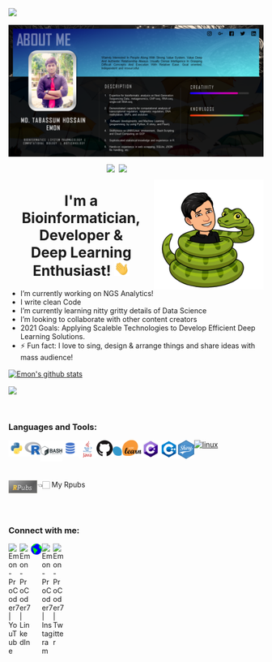 
<a href="#"><img src="http://ForTheBadge.com/images/badges/built-with-science.svg"></a><br>

<img align="center" alt="Profile" width="707px" src="https://raw.githubusercontent.com/Emon-ProCoder7/Emon-ProCoder7/master/Emon_procoder7_profile.png">


<pre>                       <a href="https://www.linkedin.com/in/md-tabassum-hossain-emon-ag007/"><img align = "center" src="https://img.shields.io/badge/author-MdTabassumHossainEmon-teal"></a> <a href="#"><img align = "center" src="https://badges.pufler.dev/repos/Emon-ProCoder7"></a></pre>

[<img src="https://raw.githubusercontent.com/Emon-ProCoder7/python_projects/master/python.png" align="right" height="217" />](https://github.com/Emon-ProCoder7?tab=repositories&q=&type=&language=jupyter+notebook)

<h1 align = 'center';"><strong>I'm a Bioinformatician, Developer &<br>Deep Learning Enthusiast!</strong> <img src="https://raw.githubusercontent.com/Emon-ProCoder7/Emon-ProCoder7/master/wave.gif" width="30px"></h1>
<ul>
 <li>I’m currently working on NGS Analytics!</li>
 <li>I write clean Code</li>
 <li>I’m currently learning nitty gritty details of Data Science </li>
 <li>I’m looking to collaborate with other content creators</li>
 <li>2021 Goals: Applying Scaleble Technologies to Develop Efficient Deep Learning Solutions.</li>
 <li>⚡ Fun fact: I love to sing, design & arrange things and share ideas with mass audience!</li>
</ul>

<a href="https://github.com/Emon-ProCoder7">
 <img align="center" src="https://github-readme-stats.vercel.app/api?username=Emon-ProCoder7&show_icons=true&theme=dark&line_height=27" alt="Emon's github stats"/>

</a> <a href="https://github.com/Emon-ProCoder7">
  <img align="center" src="https://github-readme-streak-stats.herokuapp.com/?user=Emon-ProCoder7&theme=blue-green" />
</a>


<br />

### Languages and Tools:

[<img align="left" alt="Python" width="32px" src="https://raw.githubusercontent.com/github/explore/80688e429a7d4ef2fca1e82350fe8e3517d3494d/topics/python/python.png" />](https://github.com/Emon-ProCoder7?tab=repositories&q=&type=&language=jupyter+notebook)
[<img align="left" alt="R" width="32px" src="https://raw.githubusercontent.com/github/explore/80688e429a7d4ef2fca1e82350fe8e3517d3494d/topics/r/r.png" />](https://github.com/Emon-ProCoder7?tab=repositories&q=&type=&language=rmarkdown)
[<img title="linux" alt="linux" width="32px" src="https://raw.githubusercontent.com/Thomas-George-T/Thomas-George-T/master/assets/linux-tux.svg" width="40" />](https://github.com/Emon-ProCoder7?tab=repositories&q=&type=&language=shell)
[<img align="left" alt="Bash" width="42px" src="https://raw.githubusercontent.com/github/explore/80688e429a7d4ef2fca1e82350fe8e3517d3494d/topics/bash/bash.png" />](https://github.com/Emon-ProCoder7?tab=repositories&q=&type=&language=shell)
[<img align="left" alt="SQL" width="32px" src="https://raw.githubusercontent.com/github/explore/80688e429a7d4ef2fca1e82350fe8e3517d3494d/topics/sql/sql.png" />](https://github.com/Emon-ProCoder7?tab=repositories&q=&type=&language=sql)
[<img align="left" alt="Java" width="36px" src="https://raw.githubusercontent.com/Emon-ProCoder7/flask_framework/master/java.png" />](https://github.com/Emon-ProCoder7/Java)
[<img align="left" alt="GitHub" width="32px" src="https://raw.githubusercontent.com/github/explore/78df643247d429f6cc873026c0622819ad797942/topics/github/github.png" />](https://github.com/Emon-ProCoder7)
[<img align="left" alt="Scikit-learn" width="57px" src="https://raw.githubusercontent.com/Emon-ProCoder7/Machine-Learning-Projects/master/Scikit.png" />](https://emon-procoder7.github.io/Machine-Learning-Projects/)
[<img align="left" alt="c-sharp" width="36px" src="https://raw.githubusercontent.com/Emon-ProCoder7/flask_framework/master/c-sharp.png"/>](https://github.com/Emon-ProCoder7/flask_framework)
[<img align="left" alt="C++" width="36px" src="https://raw.githubusercontent.com/Emon-ProCoder7/flask_framework/master/c-plus.png"/>](https://github.com/Emon-ProCoder7/flask_framework)
[<img align="left" alt="Shiny" width="32px" src="https://raw.githubusercontent.com/Emon-ProCoder7/r-projects/master/shiny.png" />](https://github.com/Emon-ProCoder7/My-Shiny)

<br />


<br />

👈🏻 My Rpubs 
   [<img align="left" alt="Emon-ProCoder7 | RPubs" width="57px" src="https://raw.githubusercontent.com/Emon-ProCoder7/r-projects/master/R-project-repo-master/rpubs.PNG"/>](https://rpubs.com/Emon-ProCoder7)

<br />

<br />

### Connect with me:

[<img align="left" alt="Emon-ProCoder7 | YouTube" width="22px" src="https://cdn.jsdelivr.net/npm/simple-icons@v3/icons/youtube.svg" />][youtube]
[<img align="left" alt="Emon-ProCoder7 | LinkedIn" width="22px" src="https://cdn.jsdelivr.net/npm/simple-icons@v3/icons/linkedin.svg" />][linkedin]
[<img align="left" alt="Emon-ProCoder7 | Website" width="22px" src="https://raw.githubusercontent.com/Emon-ProCoder7/r-projects/master/Earth.gif" />](https://md-tabassum-hossain-emon.netlify.app/)
[<img align="left" alt="Emon-ProCoder7 | Instagram" width="22px" src="https://cdn.jsdelivr.net/npm/simple-icons@v3/icons/instagram.svg" />][instagram]
[<img align="left" alt="Emon-ProCoder7 | Twitter" width="22px" src="https://cdn.jsdelivr.net/npm/simple-icons@v3/icons/twitter.svg" />][twitter]

<br />

[twitter]: https://twitter.com/MdTabassumHoss1
[youtube]: https://www.youtube.com/channel/UCbmZ7YaV1DEDiP-tx16hS0A/videos?view_as=subscriber
[instagram]: https://www.instagram.com/returns.emon/
[linkedin]: https://www.linkedin.com/in/md-tabassum-hossain-emon-ag007/
